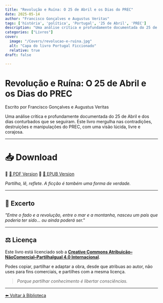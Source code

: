 ```yaml
---
title: "Revolução e Ruína: O 25 de Abril e os Dias do PREC"
date: 2025-05-14
author: "Francisco Gonçalves e Augustus Veritas"
tags: ['história', 'política', 'Portugal', '25 de Abril', 'PREC']
description: "Uma análise crítica e profundamente documentada do 25 de Abril e dos dias conturbados que se seguiram. Este livro mergulha nas contradições, destruições e manipulações do PREC, com uma visão lúcida, livre e corajosa."
categories: ["Livros"]
cover:
  image: "/Covers/revolucao-e-ruina.jpg"
  alt: "Capa do livro Portugal Ficcionado"
  relative: true
draft: false

---
```


# **Revolução e Ruína: O 25 de Abril e os Dias do PREC**

Escrito por Francisco Gonçalves e Augustus Veritas

Uma análise crítica e profundamente documentada do 25 de Abril e dos dias conturbados que se seguiram. Este livro mergulha nas contradições, destruições e manipulações do PREC, com uma visão lúcida, livre e corajosa.

---

# 📥 Download

🔹 [📘 PDF Version]( /downloads/revolucao-e-ruina.pdf )
🔹 [📗 EPUB Version]( /downloads/revolucao-e-ruina.epub )

*Partilha, lê, reflete. A ficção é também uma forma de verdade.*

---

## 📜 Excerto

*"Entre o fado e a revolução, entre o mar e a montanha, nasceu um país que poderia ter sido... ou ainda poderá ser."*

---
## ⚖️ Licença

Este livro está licenciado sob a
**[Creative Commons Atribuição–NãoComercial–PartilhaIgual 4.0 Internacional](https://creativecommons.org/licenses/by-nc-sa/4.0/)**.

Podes copiar, partilhar e adaptar a obra,
desde que atribuas ao autor, não uses para fins comerciais,
e partilhes com a mesma licença.

> *Porque partilhar conhecimento é libertar consciências.*
---

[⬅️ Voltar à Biblioteca](/)


